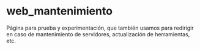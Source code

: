 # web_mantenimiento
Página para prueba y experimentación, que también usamos para redirigir en caso de mantenimiento de servidores, actualización de herramientas, etc.
